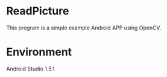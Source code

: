 # ReadPicture
This program is a simple example Android APP using OpenCV.

# Environment
Android Studio 1.5.1
